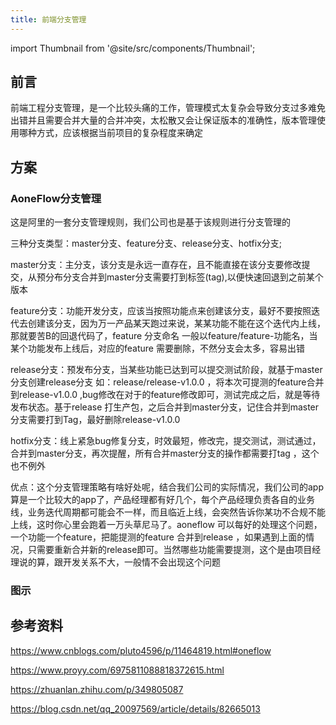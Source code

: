 ```yaml
---
title: 前端分支管理
---
```


import Thumbnail from '@site/src/components/Thumbnail';

## 前言
前端工程分支管理，是一个比较头痛的工作，管理模式太复杂会导致分支过多难免出错并且需要合并大量的合并冲突，太松散又会让保证版本的准确性，版本管理使用哪种方式，应该根据当前项目的复杂程度来确定

## 方案

### AoneFlow分支管理

这是阿里的一套分支管理规则，我们公司也是基于该规则进行分支管理的

三种分支类型：master分支、feature分支、release分支、hotfix分支;

master分支：主分支，该分支是永远一直存在，且不能直接在该分支要修改提交，从预分布分支合并到master分支需要打到标签(tag),以便快速回退到之前某个版本

feature分支：功能开发分支，应该当按照功能点来创建该分支，最好不要按照迭代去创建该分支，因为万一产品某天跑过来说，某某功能不能在这个迭代内上线，那就要苦B的回退代码了，feature 分支命名 一般以feature/feature-功能名，当某个功能发布上线后，对应的feature 需要删除，不然分支会太多，容易出错

release分支：预发布分支，当某些功能已达到可以提交测试阶段，就基于master分支创建release分支 如：release/release-v1.0.0 ，将本次可提测的feature合并到release-v1.0.0 ,bug修改在对于的feature修改即可，测试完成之后，就是等待发布状态。基于release 打生产包，之后合并到master分支，记住合并到master分支需要打到Tag，最好删除release-v1.0.0

hotfix分支：线上紧急bug修复分支，时效最短，修改完，提交测试，测试通过，合并到master分支，再次提醒，所有合并master分支的操作都需要打tag ，这个也不例外

优点：这个分支管理策略有啥好处呢，结合我们公司的实际情况，我们公司的app算是一个比较大的app了，产品经理都有好几个，每个产品经理负责各自的业务线，业务迭代周期都可能会不一样，而且临近上线，会突然告诉你某功不合规不能上线，这时你心里会跑着一万头草尼马了。aoneflow 可以每好的处理这个问题，一个功能一个feature，把能提测的feature 合并到release ，如果遇到上面的情况，只需要重新合并新的release即可。当然哪些功能需要提测，这个是由项目经理说的算，跟开发关系不大，一般情不会出现这个问题

### 图示

<Thumbnail
  src='/myimage/gitflow.png'
  alt='Choose either AWS or GCP'
  width='556px'
/>

## 参考资料
https://www.cnblogs.com/pluto4596/p/11464819.html#oneflow

https://www.proyy.com/6975811088818372615.html

https://zhuanlan.zhihu.com/p/349805087

https://blog.csdn.net/qq_20097569/article/details/82665013